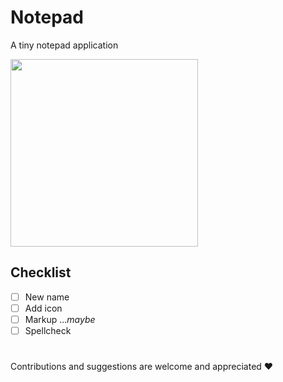 # Notepad
A tiny notepad application

<div>
  <img src="https://github.com/exoess/notepad/assets/102400503/9fef1545-949c-4d0e-9539-d412e8c39d20" width="300">
</div>


## Checklist
- [ ] New name
- [ ] Add icon
- [ ] Markup ...*maybe*
- [ ] Spellcheck

#
Contributions and suggestions are welcome and appreciated ❤️
